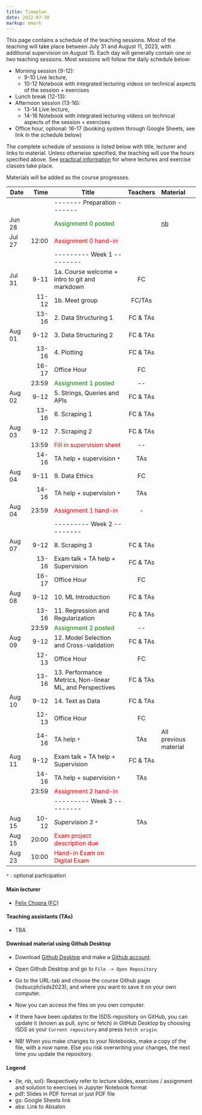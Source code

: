```yaml
---
title: Timeplan
date: 2022-07-30
markup: mmark
---
```


This page contains a schedule of the teaching sessions. Most of the teaching will take place between July 31 and August 11, 2023, with additional supervision on August 15. Each day will generally contain one or two teaching sessions. Most sessions will follow the daily schedule below:

- Morning session (9-12):
  - 9-10 Live lecture,
  - 10-12 Notebook with integrated lecturing videos on technical aspects of the session + exercises
- Lunch break (12-13):
- Afternoon session (13-16):
  - 13-14 Live lecture,
  - 14-16 Notebook with integrated lecturing videos on technical aspects of the session + exercises
- Office hour, optional: 16-17 (booking system through Google Sheets, see link in the schedule below)


The complete schedule of sessions is listed below with title, lecturer and links to material. Unless otherwise specified, the teaching will use the hours specified above. See [practical information](/isds2023/page/practical/) for where lectures and exercise classes take place. 

Materials will be added as the course progresses.


| Date   |                          Time | Title                                                   |  Teachers   | Material   |
| ------ | ----------------------------: | -------------------------------------------------------- | :---------: | :--------- |
|        |                               | -------   Preparation  -------                           |             |         |
| Jun 28 |                               | <font color="green">Assignment 0 posted</font>           |             |  [nb](https://github.com/isdsucph/isds2023/blob/main/assignments/assignment0/assignment_0.ipynb)  |
| Jul 27 |                         12:00 | <font color="red">Assignment 0 hand-in</font>            |             |         |
|        |                               | ---------   Week 1  ---------                            |             |         |
| Jul 31 |                          9-11 | 1a. Course welcome + intro to git and markdown           | FC          |         |
|        |                         11-12 | 1b. Meet group                                           | FC/TAs      |         |
|        |                         13-16 | 2. Data Structuring 1                                    |  FC & TAs   |        |
| Aug 01 |                          9-12 | 3. Data Structuring 2                                    |  FC & TAs   |        |
|        |                         13-16 | 4. Plotting                                              |  FC & TAs   |        |
|        |                         16-17 | Office Hour                                              |     FC      |        |
|        |                         23:59 | <font color="green">Assignment 1 posted</font>           |     --      |         |
| Aug 02 |                          9-12 | 5. Strings, Queries and APIs                             |  FC & TAs   |        |
|        |                         13-16 | 6. Scraping 1                                            |  FC & TAs   |        |
| Aug 03 |                          9-12 | 7. Scraping 2                                            |  FC & TAs   |        |
|        |                         13:59 | <font color="red">Fill in supervision sheet</font>       |     --      |        |
|        |                         14-16 | TA help + supervision `*`                                |     TAs     |        |
| Aug 04 |                          9-11 | 9. Data Ethics                                           |     FC      |         |
|        |                         14-16 | TA help + supervision `*`                                |     TAs     |         |
| Aug 04 |                         23:59 | <font color="red">Assignment 1 hand-in</font>            |      -      |         |
|        |                               | ---------   Week 2  ---------                            |             |         |
| Aug 07 |                          9-12 | 8. Scraping 3                                            |  FC & TAs   |        |
|        |                         13-16 | Exam talk + TA help + Supervision                        |  FC & TAs   |        |
|        |                         16-17 | Office Hour                                              |     FC      |        |
| Aug 08 |                          9-12 | 10. ML Introduction                                      |  FC & TAs   |        |
|        |                         13-16 | 11. Regression and Regularization                        |  FC & TAs   |        |
|        |                         23:59 | <font color="green">Assignment 2 posted</font>           |     --      |         |
| Aug 09 |                          9-12 | 12. Model Selection and Cross-validation                 |  FC & TAs   |        |
|        |                         12-13 | Office Hour                                              |     FC      |        |
|        |                         13-16 | 13. Performance Metrics, Non-linear ML, and Perspectives |  FC & TAs   |        |
| Aug 10 |                          9-12 | 14. Text as Data                                         |  FC & TAs   |        |
|        |                         12-13 | Office Hour                                              |     FC      |        |
|        |                         14-16 | TA help `*`                                              |     TAs     | All previous material   |
| Aug 11 |                          9-12 | Exam talk + TA help  + Supervision                       |  FC & TAs   |        |
|        |                         14-16 | TA help + supervision `*`                                |     TAs     |         |
|        |                         23:59 | <font color="red">Assignment 2 hand-in</font>            |             |          |
|        |                               | ---------   Week 3  ---------                            |             |          |
| Aug 15 |                         10-12 | *Supervision 3* `*`                                      |      TAs    |           |                                                                              
| Aug 15 |                         20:00 | <font color="red">Exam project description due</font>    |             |         |
| Aug 23 |                         10:00 | <font color="red"> Hand-in Exam on Digital Exam </font>  |             |         | 

`*` : optional participation

#### Main lecturer
- [Felix Chopra (FC)](https://www.felixchopra.com/)

#### Teaching assistants (TAs)
- TBA


#### Download material using Github Desktop
- Download [Github Desktop](https://desktop.github.com/) and make a [Github account](https://github.com/).

- Open Github Desktop and go to `File -> Open Repository`

- Go to the URL-tab and choose the course Github page (isdsucph/isds2023), and where you want to save it on your own computer.

- Now you can access the files on you own computer.

- If there have been updates to the ISDS-repository on GitHub, you can update it (known as pull, sync or fetch) in GitHub Desktop by choosing ISDS as your `Current repository` and press `Fetch origin`.

- NB! When you make changes to your Notebooks, make a copy of the file, with a now name. Else you risk overwriting your changes, the next time you update the repository.

#### Legend
- {le, nb, sol}: Respectively refer to lecture slides, exercises / assignment and solution to exercises in Jupyter Notebook format
- pdf: Slides in PDF format or just PDF file
- gs: Google Sheets link 
- abs: Link to Absalon